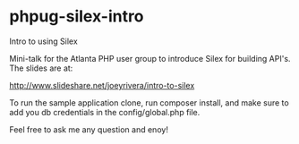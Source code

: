 # phpug-silex-intro
Intro to using Silex

Mini-talk for the Atlanta PHP user group to introduce Silex for building API's. The slides are at:

http://www.slideshare.net/joeyrivera/intro-to-silex

To run the sample application clone, run composer install, and make sure to add you db credentials 
in the config/global.php file.

Feel free to ask me any question and enoy!
